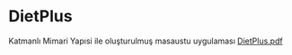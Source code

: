 # DietPlus
Katmanlı Mimari Yapısi ile oluşturulmuş masaustu uygulaması
[DietPlus.pdf](https://github.com/muratyeydem/DietPlus/files/14501176/DietPlus.pdf)
